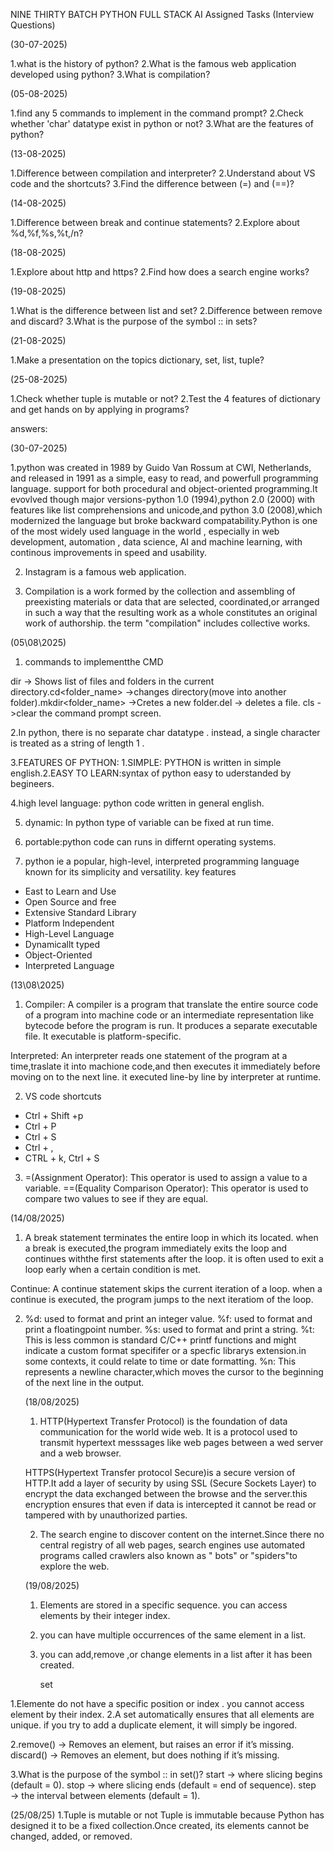 NINE THIRTY BATCH PYTHON FULL STACK AI 
Assigned Tasks (Interview Questions)

(30-07-2025)

1.what is the history of python?
2.What is the famous web application developed using python?
3.What is compilation?

(05-08-2025)

1.find any 5 commands to implement in the command prompt?
2.Check whether 'char' datatype exist in python or not?
3.What are the features of python?

(13-08-2025)

1.Difference between compilation and interpreter?
2.Understand about VS code and the shortcuts?
3.Find the difference between (=) and (==)?

(14-08-2025)

1.Difference between break and continue statements?
2.Explore about %d,%f,%s,%t,/n?

(18-08-2025)

1.Explore about http and https? 
2.Find how does a search engine works?

(19-08-2025)

1.What is the difference between list and set?
2.Difference between remove and discard?
3.What is the purpose of the symbol :: in sets?

(21-08-2025)

1.Make a presentation on the topics dictionary, set, list, tuple?

(25-08-2025)

1.Check whether tuple is mutable or not?
2.Test the 4 features of dictionary and get hands on by applying in programs?

answers:

(30-07-2025)

1.python was created in 1989 by Guido Van Rossum at CWI, Netherlands, and released in 1991 as a simple, easy to read, and powerfull programming language. support for both procedural and object-oriented programming.It evovlved though major versions-python 1.0 (1994),python 2.0 (2000) with features like list comprehensions and unicode,and python 3.0 (2008),which modernized the language but broke backward compatability.Python is one of the most widely used language in the world , especially in web development, automation , data science, AI and machine learning, with continous improvements in speed and usability.

2. Instagram is a famous web application.

3. Compilation is a work formed by the collection and assembling of preexisting materials or data that are selected, coordinated,or arranged in such a way that the resulting work as a whole constitutes an original work of authorship. the term "compilation" includes collective works.


(05\08\2025)

1. commands to implementthe CMD

dir -> Shows list of files and folders in the current directory.cd<folder_name> ->changes directory(move into another folder).mkdir<folder_name> ->Cretes a new folder.del -> deletes a file. cls ->clear the command prompt screen.


2.In python, there is no separate char datatype . instead, a single character is treated as a string of length 1 .


3.FEATURES OF PYTHON: 1.SIMPLE: PYTHON is written in simple english.2.EASY TO LEARN:syntax of python easy to uderstanded by begineers.

 
4.high level language: python code written in general english.

  
5. dynamic: In python type of variable can be fixed at run time.
   
6. portable:python code can runs in differnt operating systems.


3. python ie a popular, high-level, interpreted programming language known for its simplicity and versatility.
key features
 * East to Learn and Use
 * Open Source and free
 * Extensive Standard Library
 * Platform Independent
 * High-Level Language
 * Dynamicallt typed
 * Object-Oriented
 * Interpreted Language

(13\08\2025)


 1. Compiler: A compiler is a program that  translate the entire source code of a program into machine code or an intermediate representation like bytecode before the program is run. It produces a separate executable file. It executable is platform-specific.
 
 Interpreted: An interpreter reads one statement of the program at a time,traslate it into machione code,and then executes it immediately before moving on to the next line. it executed line-by line by interpreter at runtime.


 2. VS code shortcuts
* Ctrl + Shift +p
* Ctrl + P
*  Ctrl + S
*  Ctrl + ,
*  CTRL + k, Ctrl + S


  3. =(Assignment Operator): This operator is used to assign a value to a variable.
     ==(Equality Comparison Operator): This operator is used to compare two values to see if they are equal.


(14/08/2025)

1. A break statement terminates the entire loop in which its located. when a break is executed,the program immediately exits the loop and continues withthe first statements after the loop. it is often used to exit a loop early when a certain condition is met.

Continue: A continue statement skips the current iteration of a loop. when a continue is executed, the program jumps to the next iteratiom of the loop.

2. %d: used to format and print an integer value.
   %f: used to format and print a floatingpoint number.
   %s: used to format and print a string.
   %t: This is less common is standard C/C++ printf functions and might indicate a custom format specififer or a specfic librarys extension.in some contexts, it could relate to time or date formatting.
   %n: This represents a newline character,which moves the cursor to the beginning of the next line in the output.


   (18/08/2025)

   1. HTTP(Hypertext Transfer Protocol) is the foundation of data communication for the world wide web. It is a protocol used to transmit hypertext messsages like web pages between a wed server and a web browser.


   HTTPS(Hypertext Transfer protocol Secure)is a secure version of HTTP.It add a layer of security by using SSL (Secure Sockets Layer) to encrypt the data exchanged between the browse and the server.this     encryption ensures that even if data is intercepted it cannot be read or tampered with by unauthorized parties.

   2. The search engine to discover content on the internet.Since there no central registry of all web pages, search engines use automated programs called crawlers also known as " bots" or "spiders"to explore the web.

      
   (19/08/2025)

   1. Elements are stored in a specific sequence. you can access elements by their integer index.
   2. you can have multiple occurrences of the same element in a list.
   3. you can add,remove ,or change elements in a list after it has been created.

      set

  1.Elemente do not have a specific position or index . you cannot access element by their index.
  2.A set automatically ensures that all elements are unique. if you try to add a duplicate element, it will simply be ingored.

  2.remove() → Removes an element, but raises an error if it’s missing. discard() → Removes an element, but does nothing if it’s missing.

3.What is the purpose of the symbol :: in set()? start → where slicing begins (default = 0). stop → where slicing ends (default = end of sequence). step → the interval between elements (default = 1).

   (25/08/25) 
   1.Tuple is mutable or not Tuple is immutable because Python has designed it to be a fixed collection.Once created, its elements cannot be changed, added, or removed.

  






   





